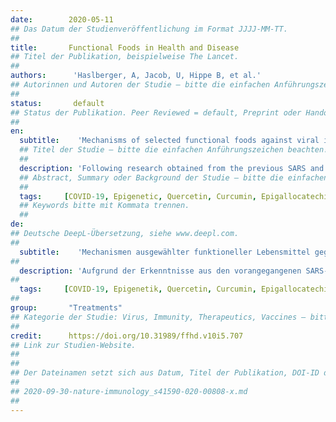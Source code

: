 ```yaml
---
date:        2020-05-11
## Das Datum der Studienveröffentlichung im Format JJJJ-MM-TT.
##
title:       Functional Foods in Health and Disease
## Titel der Publikation, beispielweise The Lancet.
##
authors:      'Haslberger, A, Jacob, U, Hippe B, et al.'
## Autorinnen und Autoren der Studie – bitte die einfachen Anführungszeichen beachten!
##
status:       default
## Status der Publikation. Peer Reviewed = default, Preprint oder Handout (Thesenpapier)
##
en:
  subtitle:    'Mechanisms of selected functional foods against viral infections with a view on COVID-19: Mini review'
  ## Titel der Studie – bitte die einfachen Anführungszeichen beachten!
  ##
  description: 'Following research obtained from the previous SARS and MERS outbreaks, we’ve gained knowledge about the mechanisms of bioactive plant ingredients against the attachment and replication of COVID-19 as well as overshooting immune responses. This could be used for designing COVID-19 trials utilizing bioactive compounds. The receptors for SARS, ACE-2, and CD26 show associations with mechanisms that regulate human senescence. Several functional foods interact with the epigenetic regulation of viral infection and mechanisms of senescence. This review concentrates on the link between bioactive plant ingredients and their activities against mechanisms of viral infections.'
  ## Abstract, Summary oder Background der Studie – bitte die einfachen Anführungszeichen b
  ##
  tags:     [COVID-19, Epigenetic, Quercetin, Curcumin, Epigallocatechin gallate, Phloretin, Berberine]
  ## Keywords bitte mit Kommata trennen.
  ##
de: 
## Deutsche DeepL-Übersetzung, siehe www.deepl.com.
##
  subtitle:    'Mechanismen ausgewählter funktioneller Lebensmittel gegen virale Infektionen mit Blick auf COVID-19: Kurze Übersicht'
##
  description: 'Aufgrund der Erkenntnisse aus den vorangegangenen SARS- und MERS-Ausbrüchen haben wir Kenntnisse über die Mechanismen bioaktiver Pflanzeninhaltsstoffe gegen die Anheftung und Replikation von COVID-19 sowie gegen überschießende Immunantworten gewonnen. Dies könnte für die Planung von COVID-19-Versuchen mit bioaktiven Wirkstoffen genutzt werden. Die Rezeptoren für SARS, ACE-2 und CD26 zeigen Assoziationen mit Mechanismen, die die menschliche Seneszenz regulieren. Mehrere funktionelle Lebensmittel interagieren mit der epigenetischen Regulierung der Virusinfektion und den Mechanismen der Seneszenz. Diese Übersicht konzentriert sich auf die Verbindung zwischen bioaktiven Pflanzeninhaltsstoffen und ihren Aktivitäten gegen Mechanismen von Virusinfektionen.'
##
  tags:     [COVID-19, Epigenetik, Quercetin, Curcumin, Epigallocatechingallat, Phloretin, Berberin]
##
group:       "Treatments"
## Kategorie der Studie: Virus, Immunity, Therapeutics, Vaccines – bitte die Anführungszeichen beachten!
##
credit:      https://doi.org/10.31989/ffhd.v10i5.707
## Link zur Studien-Website.
##
##
## Der Dateinamen setzt sich aus Datum, Titel der Publikation, DOI-ID der Studie (nach dem letzten Slash) und der Dateiendung zusammen. Bitte den Unterstrich vor der DOI-ID beachten!
##
## 2020-09-30-nature-immunology_s41590-020-00808-x.md
##
---
```

<object data="{{ page.link }}" style='height:calc(100vh - 400px); width: 100%' type='application/pdf'></object>
